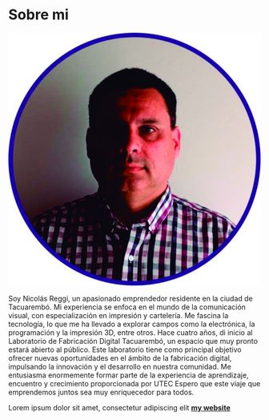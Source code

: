 # Sobre mi

![](../images/mifoto.jpg)

Soy Nicolás Reggi, un apasionado emprendedor residente en la ciudad de Tacuarembó. Mi experiencia se enfoca en el mundo de la comunicación visual, con especialización en impresión y cartelería.
Me fascina la tecnología, lo que me ha llevado a explorar campos como la electrónica, la programación y la impresión 3D, entre otros. 
Hace cuatro años, di inicio al Laboratorio de Fabricación Digital Tacuarembó, un espacio que muy pronto estará abierto al público.
Este laboratorio tiene como principal objetivo ofrecer nuevas oportunidades en el ámbito de la fabricación digital, impulsando la innovación y el desarrollo en nuestra comunidad.
Me entusiasma enormemente formar parte de la experiencia de aprendizaje, encuentro y crecimiento proporcionada por UTEC
Espero que este viaje que emprendemos juntos sea muy enriquecedor para todos.

Lorem ipsum dolor sit amet, consectetur adipiscing elit **[my website](https://community.emergentfutures.io/courses/5566525/content)**

